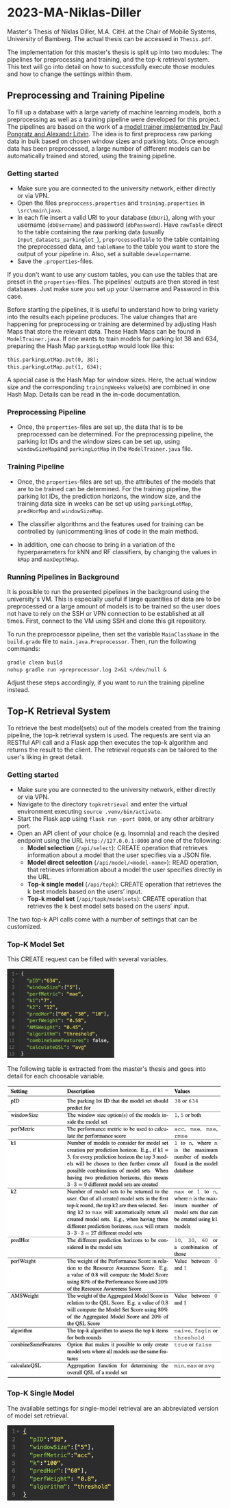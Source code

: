 # 2023-MA-Niklas-Diller

Master's Thesis of Niklas Diller, M.A. CitH. at the Chair of Mobile Systems, University of Bamberg. The actual thesis can be accessed in `Thesis.pdf`.

The implementation for this master's thesis is split up into two modules: The pipelines for preprocessing and training, and the top-k retrieval system. This text will go into detail on how to successfully execute those modules and how to change the settings within them.  

## Preprocessing and Training Pipeline

To fill up a database with a large variety of machine learning models, both a preprocessing as well as a training pipeline were developed for this project. The pipelines are based on the work of a [model trainer implemented by Paul Pongratz and Alexandr Litvin](https://gitlab.rz.uni-bamberg.de/mobi/living-lab/parking/-/tree/draftWithPaulsCode?ref_type=heads). The idea is to first preprocess raw parking data in bulk based on chosen window sizes and parking lots. Once enough data has been preprocessed, a large number of different models can be automatically trained and stored, using the training pipeline.

### Getting started

- Make sure you are connected to the university network, either directly or via VPN.
- Open the files `preproccess.properties` and `training.properties` in `\src\main\java`.
- In each file insert a valid URI to your database (`dbUri`), along with your username (`dbUsername`) and password (`dbPassword`). Have `rawTable` direct to the table containing the raw parking data (usually `Input_datasets_parkinglot_`), `preprocessedTable` to the table containing the preprocessed data, and `tableName` to the table you want to store the output of your pipeline in. Also, set a suitable `developer`name.
- Save the `.properties`-files.

If you don't want to use any custom tables, you can use the tables that are preset in the `properties`-files. The pipelines' outputs are then stored in test databases. Just make sure you set up your Username and Password in this case.

Before starting the pipelines, it is useful to understand how to bring variety into the results each pipeline produces. The value changes that are happening for preprocessing or training are determined by adjusting Hash Maps that store the relevant data. These Hash Maps can be found in `ModelTrainer.java`. If one wants to train models for parking lot 38 and 634, preparing the Hash Map `parkingLotMap` would look like this:

`this.parkingLotMap.put(0, 38);` \
`this.parkingLotMap.put(1, 634);`

A special case is the Hash Map for window sizes. Here, the actual window size and the corresponding `trainingWeeks` value(s) are combined in one Hash Map. Details can be read in the in-code documentation. 


### Preprocessing Pipeline

- Once, the `properties`-files are set up, the data that is to be preprocessed can be determined. For the preprocessing pipeline, the parking lot IDs and the window sizes can be set up, using `windowSizeMap`and `parkingLotMap` in the `ModelTrainer.java` file. 

### Training Pipeline

- Once, the `properties`-files are set up, the attributes of the models that are to be trained can be determined. For the training pipeline, the parking lot IDs, the prediction horizons, the window size, and the training data size in weeks can be set up using `parkingLotMap`, `predHorMap` and `windowSizeMap`. 

- The classifier algorithms and the features used for training can be controlled by (un)commenting lines of code in the main method. 

- In addition, one can choose to bring in a variation of the hyperparameters for kNN and RF classifiers, by changing the values in `kMap` and `maxDepthMap`. 


### Running Pipelines in Background

It is possible to run the presented pipelines in the background using the university's VM. This is especially useful if large quantities of data are to be preprocessed or a large amount of models is to be trained so the user does not have to rely on the SSH or VPN connection to be established at all times. First, connect to the VM using SSH and clone this git repository. 

To run the preprocessor pipeline, then set the variable `MainClassName` in the `build.grade` file to `main.java.Preprocessor`. Then, run the following commands:

`gradle clean build` \
`nohup gradle run >preprocessor.log 2>&1 </dev/null &`

Adjust these steps accordingly, if you want to run the training pipeline instead.

## Top-K Retrieval System

To retrieve the best model(sets) out of the models created from the training pipeline, the top-k retrieval system is used. The requests are sent via an RESTful API call and a Flask app then executes the top-k algorithm and returns the result to the client. The retrieval requests can be tailored to the user's liking in great detail. 

### Getting started

- Make sure you are connected to the university network, either directly or via VPN.
- Navigate to the directory `topkretrieval` and enter the virtual environment executing `source .venv/bin/activate`. 
- Start the Flask app using `flask run -port 8000`, or any other arbitrary port. 
- Open an API client of your choice (e.g. Insomnia) and reach the desired endpoint using the URL `http://127.0.0.1:8000` and one of the following:
	- **Model selection** (`/api/select`): CREATE operation that retrieves information about a model that the user specifies via a JSON file.
	- **Model direct selection** (`/api/model/<model-name>`): READ operation, that retrieves information about a model the user specifies directly in the URL.
	- **Top-k single model** (`/api/topk`): CREATE operation that retrieves the k best models based on the users’ input.
	- **Top-k model set** (`/api/topk/modelsets`): CREATE operation that retrieves the k best model sets based on the users’ input.
	
The two top-k API calls come with a number of settings that can be customized.

### Top-K Model Set

This CREATE request can be filled with several variables. 

<img src="./misc_docs/readme_files/modelset_request.png" alt="Exemplary reqeust for model set retrieval" width="250"/>

The following table is extracted from the master's thesis and goes into detail for each choosable variable. 

<img src="./misc_docs/readme_files/modelset_metrics.png" alt="Metrics for model set retrieval" width="500"/>

### Top-K Single Model
 
The available settings for single-model retrieval are an abbreviated version of model set retrieval.

<img src="./misc_docs/readme_files/singlemodel_request.png" alt="Exemplary reqeust for single model retrieval" width="250"/>


